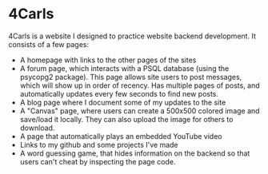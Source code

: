 # 4Carls

4Carls is a website I designed to practice website backend development.
It consists of a few pages:
 - A homepage with links to the other pages of the sites
 - A forum page, which interacts with a PSQL database (using the psycopg2 package). 
   This page allows site users to post messages, which will show up in order of recency. Has multiple pages of posts,
   and automatically updates every few seconds to find new posts.
 - A blog page where I document some of my updates to the site
 - A "Canvas" page, where users can create a 500x500 colored image and save/load it locally.
   They can also upload the image for others to download.
 - A page that automatically plays an embedded YouTube video
 - Links to my github and some projects I've made
 - A word guessing game, that hides information on the backend so that users can't cheat by inspecting the page code.
